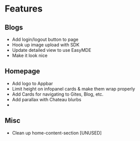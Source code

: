 # Features

## Blogs

- Add login/logout button to page
- Hook up image upload with SDK
- Update detailed view to use EasyMDE
- Make it look nice

## Homepage

- Add logo to Appbar
- Limit height on infopanel cards & make them wrap properly
- Add Cards for navigating to Gites, Blog, etc.
- Add parallax with Chateau blurbs
- 

## Misc

- Clean up home-content-section [UNUSED]
